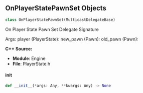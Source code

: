 ## OnPlayerStatePawnSet Objects

```python
class OnPlayerStatePawnSet(MulticastDelegateBase)
```

On Player State Pawn Set  Delegate Signature

Args:
    player (PlayerState): 
    new_pawn (Pawn): 
    old_pawn (Pawn):

**C++ Source:**

- **Module**: Engine
- **File**: PlayerState.h

<a id="unreal.OnPlayerStatePawnSet.__init__"></a>

#### __init__

```python
def __init__(*args: Any, **kwargs: Any) -> None
```

<a id="unreal.OnPossessedPawnChanged"></a>